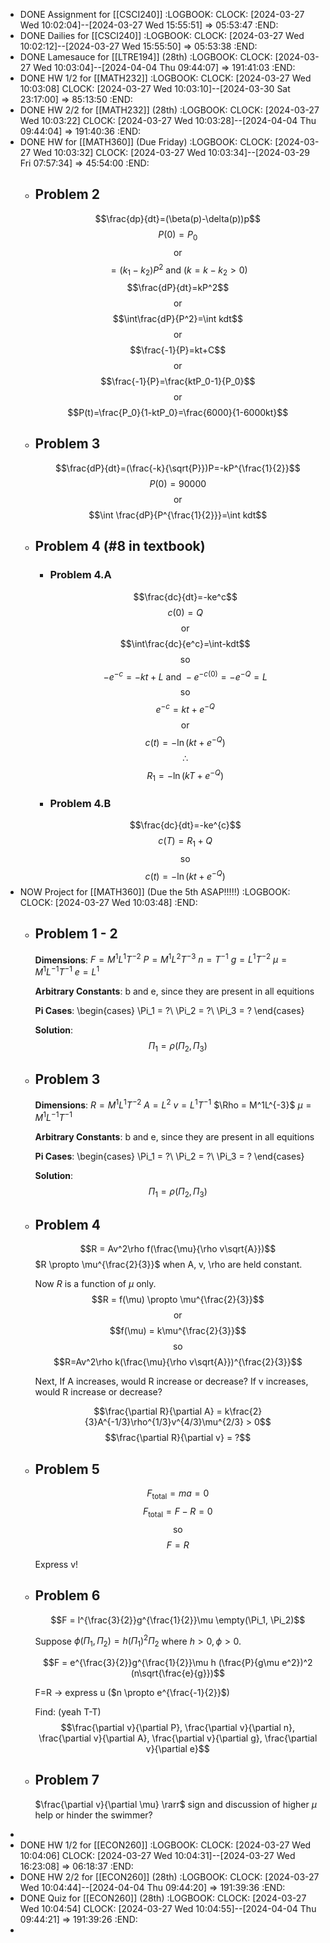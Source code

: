 - DONE Assignment for [[CSCI240]]
  :LOGBOOK:
  CLOCK: [2024-03-27 Wed 10:02:04]--[2024-03-27 Wed 15:55:51] =>  05:53:47
  :END:
- DONE Dailies for [[CSCI240]]
  :LOGBOOK:
  CLOCK: [2024-03-27 Wed 10:02:12]--[2024-03-27 Wed 15:55:50] =>  05:53:38
  :END:
- DONE Lamesauce for [[LTRE194]] (28th)
  :LOGBOOK:
  CLOCK: [2024-03-27 Wed 10:03:04]--[2024-04-04 Thu 09:44:07] =>  191:41:03
  :END:
- DONE HW 1/2 for [[MATH232]]
  :LOGBOOK:
  CLOCK: [2024-03-27 Wed 10:03:08]
  CLOCK: [2024-03-27 Wed 10:03:10]--[2024-03-30 Sat 23:17:00] =>  85:13:50
  :END:
- DONE HW 2/2 for [[MATH232]] (28th)
  :LOGBOOK:
  CLOCK: [2024-03-27 Wed 10:03:22]
  CLOCK: [2024-03-27 Wed 10:03:28]--[2024-04-04 Thu 09:44:04] =>  191:40:36
  :END:
- DONE HW for [[MATH360]] (Due Friday)
  :LOGBOOK:
  CLOCK: [2024-03-27 Wed 10:03:32]
  CLOCK: [2024-03-27 Wed 10:03:34]--[2024-03-29 Fri 07:57:34] =>  45:54:00
  :END:
	- ## Problem 2
	  $$\frac{dp}{dt}=(\beta(p)-\delta(p))p$$
	  $$P(0)=P_0$$
	  $$\text{or}$$
	  $$=(k_1-k_2)P^2\text{ and }(k=k-k_2>0)$$
	  $$\frac{dP}{dt}=kP^2$$
	  $$\text{or}$$
	  $$\int\frac{dP}{P^2}=\int kdt$$
	  $$\text{or}$$
	  $$\frac{-1}{P}=kt+C$$
	  $$\text{or}$$
	  $$\frac{-1}{P}=\frac{ktP_0-1}{P_0}$$
	  $$\text{or}$$
	  $$P(t)=\frac{P_0}{1-ktP_0}=\frac{6000}{1-6000kt}$$
	- ## Problem 3
	  $$\frac{dP}{dt}=(\frac{-k}{\sqrt{P}})P=-kP^{\frac{1}{2}}$$
	  $$P(0) = 90000$$
	  $$\text{or}$$
	  $$\int \frac{dP}{P^{\frac{1}{2}}}=\int kdt$$
	- ## Problem 4 (\#8 in textbook)
		- ### Problem 4.A
		  $$\frac{dc}{dt}=-ke^c$$
		  $$c(0) = Q$$
		  $$\text{or}$$
		  $$\int\frac{dc}{e^c}=\int-kdt$$
		  $$\text{so}$$
		  $$-e^{-c}=-kt+L\text{ and }-e^{-c(0)}=-e^{-Q}=L$$
		  $$\text{so}$$
		  $$e^{-c}=kt+e^{-Q}$$
		  $$\text{or}$$
		  $$c(t)=-\ln(kt+e^{-Q})$$
		  $$\therefore$$
		  $$R_1=-\ln(kT+e^{-Q})$$
		- ### Problem 4.B
		  $$\frac{dc}{dt}=-ke^{c}$$
		  $$c(T)=R_1+Q$$
		  $$\text{so}$$
		  $$c(t)=-\ln(kt+e^{-Q})$$
- NOW Project for [[MATH360]] (Due the 5th ASAP!!!!!)
  :LOGBOOK:
  CLOCK: [2024-03-27 Wed 10:03:48]
  :END:
	- ## Problem 1 - 2
	  **Dimensions**:
	  $F = M^1L^1T^{-2}$
	  $P = M^1L^2T^{-3}$
	  $n = T^{-1}$
	  $g = L^1T^{-2}$
	  $\mu = M^1L^{-1}T^{-1}$
	  $e = L^1$
	  
	  **Arbitrary Constants**:
	  b and e, since they are present in all equitions
	  
	  **Pi Cases**:
	  \begin{cases}
	  \Pi_1 = ?\\
	  \Pi_2 = ?\\
	  \Pi_3 = ?
	  \end{cases}
	  
	  **Solution**:
	  $$\Pi_1 = \rho(\Pi_2, \Pi_3)$$
	- ## Problem 3
	  **Dimensions**:
	  $R = M^1L^1T^{-2}$
	  $A = L^2$
	  $v = L^1T^{-1}$
	  $\Rho = M^1L^{-3}$
	  $\mu = M^1L^{-1}T^{-1}$
	  
	  **Arbitrary Constants**:
	  b and e, since they are present in all equitions
	  
	  **Pi Cases**:
	  \begin{cases}
	  \Pi_1 = ?\\
	  \Pi_2 = ?\\
	  \Pi_3 = ?
	  \end{cases}
	  
	  **Solution**:
	  $$\Pi_1 = \rho(\Pi_2, \Pi_3)$$
	- ## Problem 4
	  $$R = Av^2\rho f(\frac{\mu}{\rho v\sqrt{A}})$$
	  $R \propto \mu^{\frac{2}{3}}$ when A, v, \rho are held constant.
	  
	  Now $R$ is a function of $\mu$ only.
	  $$R = f(\mu) \propto \mu^{\frac{2}{3}}$$
	  $$\text{or}$$
	  $$f(\mu) = k\mu^{\frac{2}{3}}$$
	  $$\text{so}$$
	  $$R=Av^2\rho k(\frac{\mu}{\rho v\sqrt{A}})^{\frac{2}{3}}$$
	  
	  Next,
	  If A increases, would R increase or decrease?
	  If v increases, would R increase or decrease?
	  
	  $$\frac{\partial R}{\partial A} = k\frac{2}{3}A^{-1/3}\rho^{1/3}v^{4/3}\mu^{2/3} > 0$$
	  $$\frac{\partial R}{\partial v} = ?$$
	- ## Problem 5
	  $$F_\text{total} = ma =0$$
	  $$F_\text{total} = F - R = 0$$
	  $$\text{so}$$
	  $$F = R$$
	  
	  Express v!
	- ## Problem 6
	  $$F = l^{\frac{3}{2}}g^{\frac{1}{2}}\mu \empty(\Pi_1, \Pi_2)$$
	  
	  Suppose $\phi(\Pi_1, \Pi_2) = h(\Pi_1)^2\Pi_2$ where $h>0, \phi >0$.
	  
	  $$F = e^{\frac{3}{2}}g^{\frac{1}{2}}\mu h (\frac{P}{g\mu e^2})^2 (n\sqrt{\frac{e}{g}})$$
	  
	  F=R -> express u ($n \propto e^{\frac{-1}{2}}$)
	  
	  Find: (yeah T-T)
	  $$\frac{\partial v}{\partial P}, \frac{\partial v}{\partial n}, \frac{\partial v}{\partial A}, \frac{\partial v}{\partial g}, \frac{\partial v}{\partial e}$$
	- ## Problem 7
	  $\frac{\partial v}{\partial \mu} \rarr$ sign and discussion of higher $\mu$ help or hinder the swimmer?
-
- DONE HW 1/2 for [[ECON260]]
  :LOGBOOK:
  CLOCK: [2024-03-27 Wed 10:04:06]
  CLOCK: [2024-03-27 Wed 10:04:31]--[2024-03-27 Wed 16:23:08] =>  06:18:37
  :END:
- DONE HW 2/2 for [[ECON260]] (28th)
  :LOGBOOK:
  CLOCK: [2024-03-27 Wed 10:04:44]--[2024-04-04 Thu 09:44:20] =>  191:39:36
  :END:
- DONE Quiz for [[ECON260]] (28th)
  :LOGBOOK:
  CLOCK: [2024-03-27 Wed 10:04:54]
  CLOCK: [2024-03-27 Wed 10:04:55]--[2024-04-04 Thu 09:44:21] =>  191:39:26
  :END:
-